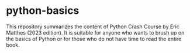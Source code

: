 # python-basics
This repository summarizes the content of Python Crash Course by Eric Matthes (2023 edition). It is suitable for anyone who wants to brush up on the basics of Python or for those who do not have time to read the entire book.
